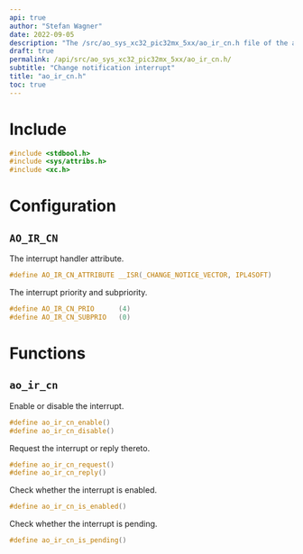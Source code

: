 ```yaml
---
api: true
author: "Stefan Wagner"
date: 2022-09-05
description: "The /src/ao_sys_xc32_pic32mx_5xx/ao_ir_cn.h file of the ao real-time operating system."
draft: true
permalink: /api/src/ao_sys_xc32_pic32mx_5xx/ao_ir_cn.h/
subtitle: "Change notification interrupt"
title: "ao_ir_cn.h"
toc: true
---
```


# Include

```c
#include <stdbool.h>
#include <sys/attribs.h>
#include <xc.h>
```

# Configuration

## `AO_IR_CN`

The interrupt handler attribute.

```c
#define AO_IR_CN_ATTRIBUTE __ISR(_CHANGE_NOTICE_VECTOR, IPL4SOFT)
```

The interrupt priority and subpriority.

```c
#define AO_IR_CN_PRIO      (4)
#define AO_IR_CN_SUBPRIO   (0)
```

# Functions

## `ao_ir_cn`

Enable or disable the interrupt.

```c
#define ao_ir_cn_enable()
#define ao_ir_cn_disable()
```

Request the interrupt or reply thereto.

```c
#define ao_ir_cn_request()
#define ao_ir_cn_reply()
```

Check whether the interrupt is enabled.

```c
#define ao_ir_cn_is_enabled()
```

Check whether the interrupt is pending.

```c
#define ao_ir_cn_is_pending()
```
